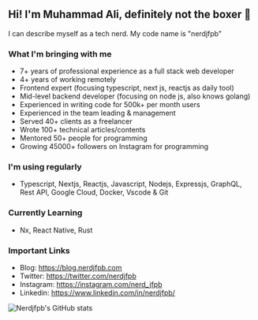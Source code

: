 ## Hi! I'm Muhammad Ali, definitely not the boxer 👋

I can describe myself as a tech nerd. My code name is "nerdjfpb"

### What I'm bringing with me
- 7+ years of professional experience as a full stack web developer
- 4+ years of working remotely
- Frontend expert (focusing typescript, next js, reactjs as daily tool)
- Mid-level backend developer (focusing on node js, also knows golang)
- Experienced in writing code for 500k+ per month users
- Experienced in the team leading & management
- Served 40+ clients as a freelancer
- Wrote 100+ technical articles/contents
- Mentored 50+ people for programming
- Growing 45000+ followers on Instagram for programming


### I'm using regularly
- Typescript, Nextjs, Reactjs, Javascript, Nodejs, Expressjs, GraphQL, Rest API, Google Cloud, Docker, Vscode & Git


### Currently Learning
- Nx, React Native, Rust


### Important Links
- Blog: https://blog.nerdjfpb.com
- Twitter: https://twitter.com/nerdjfpb
- Instagram: https://instagram.com/nerd_jfpb
- Linkedin: https://www.linkedin.com/in/nerdjfpb/


![Nerdjfpb's GitHub stats](https://github-readme-stats.vercel.app/api?username=nerdjfpb&show_icons=true&theme=prussian)
